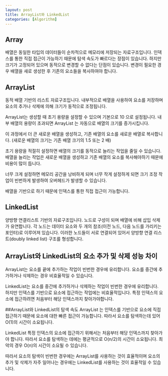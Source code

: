 ```yaml
---
layout: post
title: ArrayList와 LinkedList
categories: [Algorithm]
---
```


## Array
배열은 동일한 타입의 데이터들이 순차적으로 메모리에 저장되는 자료구조입니다.
인덱스를 통한 직접 접근이 가능하기 때문에 탐색 속도가 빠르다는 장점이 있습니다.
하지만 크기가 고정되어 있으며 동적으로 변경할 수 없다는 단점이 있습니다.
변경이 필요한 경우 배열을 새로 생성한 후 기존의 요소들을 복사하여야 합니다.


## ArrayList
동적 배열 기반의 리스트 자료구조입니다. 내부적으로 배열을 사용하여 요소를 저장하며
요소의 추가나 삭제에 의해 크기가 동적으로 조정됩니다.

ArrayList는 생성할 때 초기 용량을 설정할 수 있으며 기본으로 10 으로 설정됩니다.
내부 배열의 용량이 초과되면 ArrayList 는 자동으로 배열의 크기를 증가시킵니다.

이 과정에서  더 큰 새로운 배열을 생성하고, 기존 배열의 요소를 새로운 배열로 복사합니다.
(새로운 배열의 크기는 기존 배열 크기의 1.5 또는 2 배)

초기 용량을 적절히 설정하면 배열의 크기를 동적으로 늘리는 작업을 줄일 수 있습니다.
배열을 늘리는 작업은 새로운 배열을 생성하고 기존 배열의 요소를 복사해야하기 때문에 비용이 많이 듭니다.

너무 크게 설정하면 메모리 공간을 낭비하게 되며
너무 작게 설정하게 되면 크기 조정 작업이 빈번하게 발생하여 오버헤드가 발생할 수 있습니다.

배열을 기반으로 하기 때문에 인덱스를 통한 직접 접근이 가능합니다.


## LinkedList
양방향 연결리스트 기반의 자료구조입니다. 
노드로 구성이 되며 배열에 비해 삽입 삭제가 유연합니다.
각 노드는 데이터 요소와 두 개의 참조(이전 노드, 다음 노드를 가리키는 포인터)로 이루어져 있습니다. 
이러한 노드들이 서로 연결되어 있어서 양방향 연결 리스트(doubly linked list) 구조를 형성합니다.


## ArrayList와 LinkedList의 요소 추가 및 삭제 성능 차이
ArrayList는 요소를 끝에 추가하는 작업이 빈번한 경우에 유리합니다.
요소를 중간에 추가하거나 삭제하는 경우 비효율적일 수 있습니다.

LinkedList는 요소를 중간에 추가하거나 삭제하는 작업이 빈번한 경우에 유리합니다.
하지만 인덱스를 기반으로 요소에 접근하는 작업에는 비효율적입니다.
특정 인덱스의 요소에 접근하려면 처음부터 해당 인덱스까지 찾아가야합니다.



##ArrayList와 LinkedList의 탐색 속도
ArrayList 는 인덱스를 기반으로 요소에 직접 접근하기 때문에 요소에 대한 빠른 접근이 가능합니다.
따라서 요소를 탐색하는데 있어 O(1)의 시간이 소요됩니다.

LinkedList 특정 인덱스의 요소에 접근하기 위해서는 처음부터 해당 인덱스까지 찾아가야 합니다. 
따라서 요소를 탐색하는 데에는 평균적으로 O(n/2)의 시간이 소요됩니다. 
최악의 경우 O(n)의 시간이 소요될 수 있습니다.

따라서 요소의 탐색이 빈번한 경우에는 ArrayList를 사용하는 것이 효율적이며
요소의 추가 및 삭제가 자주 일어나는 경우에는 LinkedList를 사용하는 것이 효율적일 수 있습니다.





